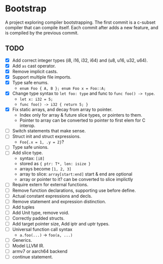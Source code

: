 Bootstrap
=========

A project exploring compiler bootstrapping.
The first commit is a c-subset compiler that can compile itself.
Each commit after adds a new feature, and is compiled by the previous commit.


TODO
----
 - [x] Add correct integer types (i8, i16, i32, i64) and (u8, u16, u32, u64).
 - [x] Add `as` cast operator.
 - [x] Remove implicit casts.
 - [x] Support multiple file imports.
 - [x] Type safe enums.
    * `enum Foo { A, B }; enum Foo x = Foo::A;`
 - [x] Change type syntax to `let foo: type` and func to `func foo() -> type`.
    * `let x: i32 = 5;`
    * `func foo() -> i32 { return 5; }`
 - [x] Fix static arrays, and decay from array to pointer.
    * Index only for array & future slice types, or pointers to them.
    * Pointer to array can be converted to pointer to first elem for C interop.
 - [ ] Switch statements that make sense.
 - [ ] Struct init and struct expressions.
    * `Foo{.x = 1, .y = 2}`?
 - [ ] Type safe unions.
 - [ ] Add slice type.
    * syntax: `[i8]`
    * stored as `{ ptr: T*, len: isize }`
    * arrays become `[1, 2, 3]`
    * array to slice: `array[start:end]` start & end are optional
    * array or pointer to it? can be converted to slice implictly
 - [ ] Require extern for external functions.
 - [ ] Remove function declarations, supporting use before define.
 - [ ] Actual constant expressions and decls.
 - [ ] Remove statement and expression distinction.
 - [ ] Add tuples
 - [ ] Add Unit type, remove void.
 - [ ] Correctly padded structs.
 - [ ] Add target pointer size, Add iptr and uptr types.
 - [ ] Universal function call syntax
    * `a.foo(...)` -> `foo(a, ...)`
 - [ ] Generics.
 - [ ] Model LLVM IR.
 - [ ] armv7 or aarch64 backend
 - [ ] continue statement.
